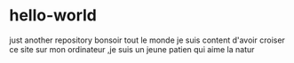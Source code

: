 # hello-world
just another repository
 bonsoir tout le monde je suis content  d'avoir croiser ce site sur mon ordinateur ,je suis un jeune patien qui aime la natur 
